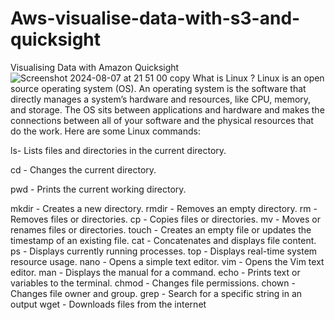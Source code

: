 # Aws-visualise-data-with-s3-and-quicksight
Visualising Data with Amazon Quicksight![Screenshot 2024-08-07 at 21 51 00 copy](https://github.com/user-attachments/assets/32f2669d-6ebb-40bf-b951-aa5e3578db88)
What is Linux ? 
Linux is an open source operating system (OS). An operating system is the software that directly manages a system’s hardware and resources, like CPU, memory, and storage. The OS sits between applications and hardware and makes the connections between all of your software and the physical resources that do the work.
Here are some Linux commands: 



ls-	Lists files and directories in the current directory.

cd - Changes the current directory.

pwd -	Prints the current working directory.

mkdir -	Creates a new directory.
rmdir -	Removes an empty directory.
rm -	Removes files or directories.
cp -	Copies files or directories.
mv -	Moves or renames files or directories.
touch -	Creates an empty file or updates the timestamp of an existing file.
cat -	Concatenates and displays file content.
ps -	Displays currently running processes.
top -	Displays real-time system resource usage.
nano -	Opens a simple text editor.
vim -	Opens the Vim text editor.
man -	Displays the manual for a command.
echo -	Prints text or variables to the terminal.
chmod -	Changes file permissions.
chown -	Changes file owner and group.
grep -	Search for a specific string in an output
wget -	Downloads files from the internet
